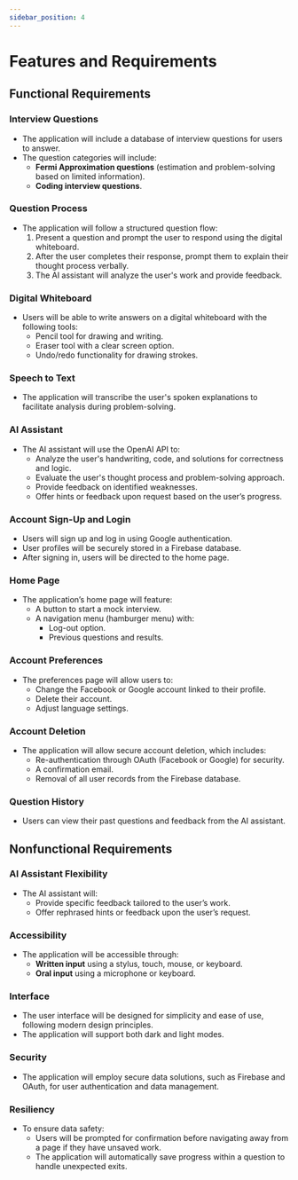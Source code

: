 ```yaml
---
sidebar_position: 4
---
```


# Features and Requirements

## Functional Requirements

### Interview Questions
- The application will include a database of interview questions for users to answer.
- The question categories will include:
  - **Fermi Approximation questions** (estimation and problem-solving based on limited information).
  - **Coding interview questions**.

### Question Process
- The application will follow a structured question flow:
  1. Present a question and prompt the user to respond using the digital whiteboard.
  2. After the user completes their response, prompt them to explain their thought process verbally.
  3. The AI assistant will analyze the user's work and provide feedback.

### Digital Whiteboard
- Users will be able to write answers on a digital whiteboard with the following tools:
  - Pencil tool for drawing and writing.
  - Eraser tool with a clear screen option.
  - Undo/redo functionality for drawing strokes.

### Speech to Text
- The application will transcribe the user's spoken explanations to facilitate analysis during problem-solving.

### AI Assistant
- The AI assistant will use the OpenAI API to:
  - Analyze the user's handwriting, code, and solutions for correctness and logic.
  - Evaluate the user's thought process and problem-solving approach.
  - Provide feedback on identified weaknesses.
  - Offer hints or feedback upon request based on the user’s progress.

### Account Sign-Up and Login
- Users will sign up and log in using Google authentication.
- User profiles will be securely stored in a Firebase database.
- After signing in, users will be directed to the home page.

### Home Page
- The application’s home page will feature:
  - A button to start a mock interview.
  - A navigation menu (hamburger menu) with:
    - Log-out option.
    - Previous questions and results.

### Account Preferences
- The preferences page will allow users to:
  - Change the Facebook or Google account linked to their profile.
  - Delete their account.
  - Adjust language settings.

### Account Deletion
- The application will allow secure account deletion, which includes:
  - Re-authentication through OAuth (Facebook or Google) for security.
  - A confirmation email.
  - Removal of all user records from the Firebase database.

### Question History
- Users can view their past questions and feedback from the AI assistant.

## Nonfunctional Requirements

### AI Assistant Flexibility
- The AI assistant will:
  - Provide specific feedback tailored to the user’s work.
  - Offer rephrased hints or feedback upon the user’s request.

### Accessibility
- The application will be accessible through:
  - **Written input** using a stylus, touch, mouse, or keyboard.
  - **Oral input** using a microphone or keyboard.

### Interface
- The user interface will be designed for simplicity and ease of use, following modern design principles.
- The application will support both dark and light modes.

### Security
- The application will employ secure data solutions, such as Firebase and OAuth, for user authentication and data management.

### Resiliency
- To ensure data safety:
  - Users will be prompted for confirmation before navigating away from a page if they have unsaved work.
  - The application will automatically save progress within a question to handle unexpected exits.


